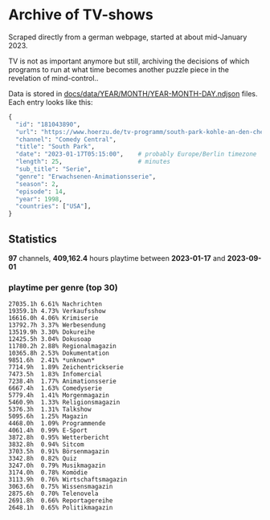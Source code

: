 # Archive of TV-shows

Scraped directly from a german webpage, started at about mid-January 2023.

TV is not as important anymore but still, archiving the decisions of which programs to run at what time
becomes another puzzle piece in the revelation of mind-control.. 

Data is stored in [docs/data/YEAR/MONTH/YEAR-MONTH-DAY.ndjson](docs/data/) files. 
Each entry looks like this:

```python
{
  "id": "181043890", 
  "url": "https://www.hoerzu.de/tv-programm/south-park-kohle-an-den-chefkoch/bid_181043890/", 
  "channel": "Comedy Central", 
  "title": "South Park", 
  "date": "2023-01-17T05:15:00",    # probably Europe/Berlin timezone 
  "length": 25,                     # minutes 
  "sub_title": "Serie", 
  "genre": "Erwachsenen-Animationsserie", 
  "season": 2, 
  "episode": 14, 
  "year": 1998, 
  "countries": ["USA"],
}
```

## Statistics

**97** channels, **409,162.4** hours playtime between **2023-01-17** and **2023-09-01**


### playtime per genre (top 30)

    27035.1h 6.61% Nachrichten
    19359.1h 4.73% Verkaufsshow
    16616.0h 4.06% Krimiserie
    13792.7h 3.37% Werbesendung
    13519.9h 3.30% Dokureihe
    12425.5h 3.04% Dokusoap
    11780.2h 2.88% Regionalmagazin
    10365.8h 2.53% Dokumentation
    9851.6h  2.41% *unknown*
    7714.9h  1.89% Zeichentrickserie
    7473.5h  1.83% Infomercial
    7238.4h  1.77% Animationsserie
    6667.4h  1.63% Comedyserie
    5779.4h  1.41% Morgenmagazin
    5460.9h  1.33% Religionsmagazin
    5376.3h  1.31% Talkshow
    5095.6h  1.25% Magazin
    4468.0h  1.09% Programmende
    4061.4h  0.99% E-Sport
    3872.8h  0.95% Wetterbericht
    3832.8h  0.94% Sitcom
    3703.5h  0.91% Börsenmagazin
    3342.8h  0.82% Quiz
    3247.0h  0.79% Musikmagazin
    3174.0h  0.78% Komödie
    3113.9h  0.76% Wirtschaftsmagazin
    3063.6h  0.75% Wissensmagazin
    2875.6h  0.70% Telenovela
    2691.8h  0.66% Reportagereihe
    2648.1h  0.65% Politikmagazin
